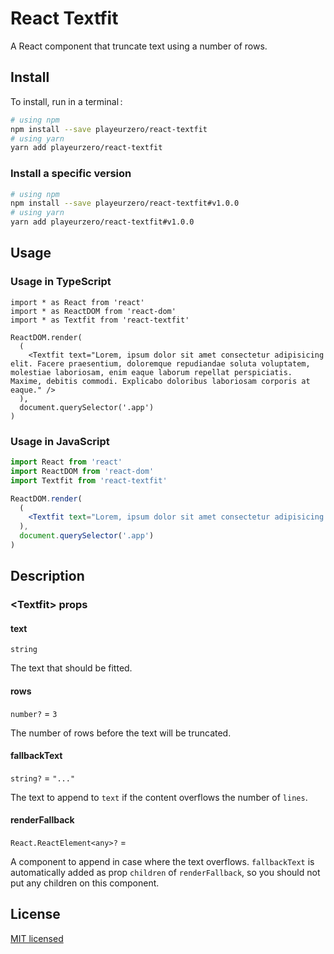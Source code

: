 # React Textfit

A React component that truncate text using a number of rows.

## Install

To install, run in a terminal&#x202f;:

```bash
# using npm
npm install --save playeurzero/react-textfit
# using yarn
yarn add playeurzero/react-textfit
```

### Install a specific version

```bash
# using npm
npm install --save playeurzero/react-textfit#v1.0.0
# using yarn
yarn add playeurzero/react-textfit#v1.0.0
```

## Usage

### Usage in TypeScript

```tsx
import * as React from 'react'
import * as ReactDOM from 'react-dom'
import * as Textfit from 'react-textfit'

ReactDOM.render(
  (
    <Textfit text="Lorem, ipsum dolor sit amet consectetur adipisicing elit. Facere praesentium, doloremque repudiandae soluta voluptatem, molestiae laboriosam, enim eaque laborum repellat perspiciatis. Maxime, debitis commodi. Explicabo doloribus laboriosam corporis at eaque." />
  ),
  document.querySelector('.app')
)
```

### Usage in JavaScript

```jsx
import React from 'react'
import ReactDOM from 'react-dom'
import Textfit from 'react-textfit'

ReactDOM.render(
  (
    <Textfit text="Lorem, ipsum dolor sit amet consectetur adipisicing elit. Facere praesentium, doloremque repudiandae soluta voluptatem, molestiae laboriosam, enim eaque laborum repellat perspiciatis. Maxime, debitis commodi. Explicabo doloribus laboriosam corporis at eaque." />
  ),
  document.querySelector('.app')
)
```

## Description

### \<Textfit> props

#### text

`string`

The text that should be fitted.

#### rows

`number?` = `3`

The number of rows before the text will be truncated.

#### fallbackText

`string?` = `"..."`

The text to append to `text` if the content overflows the number of `lines`.

#### renderFallback

`React.ReactElement<any>?` = <span />

A component to append in case where the text overflows.
`fallbackText` is automatically added as prop `children` of `renderFallback`, so you should not put any children on this component.

## License

[MIT licensed](LICENSE)
